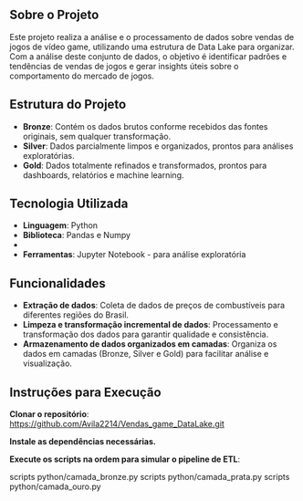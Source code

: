 ## Sobre o Projeto

Este projeto realiza a análise e o processamento de dados sobre vendas de jogos de vídeo game, utilizando uma estrutura de Data Lake para organizar. Com a análise deste conjunto de dados, o objetivo é identificar padrões e tendências de vendas de jogos e gerar insights úteis sobre o comportamento do mercado de jogos.

## Estrutura do Projeto

- **Bronze**: Contém os dados brutos conforme recebidos das fontes originais, sem qualquer transformação.
- **Silver**: Dados parcialmente limpos e organizados, prontos para análises exploratórias.
- **Gold**: Dados totalmente refinados e transformados, prontos para dashboards, relatórios e machine learning.

## Tecnologia Utilizada

- **Linguagem**: Python
- **Biblioteca**: Pandas e Numpy
- 
- **Ferramentas**: Jupyter Notebook - para análise exploratória

## Funcionalidades

- **Extração de dados**: Coleta de dados de preços de combustíveis para diferentes regiões do Brasil.
- **Limpeza e transformação incremental de dados**: Processamento e transformação dos dados para garantir qualidade e consistência.
- **Armazenamento de dados organizados em camadas**: Organiza os dados em camadas (Bronze, Silver e Gold) para facilitar análise e visualização.

## Instruções para Execução

**Clonar o repositório**:
https://github.com/Avila2214/Vendas_game_DataLake.git

**Instale as dependências necessárias.**

**Execute os scripts na ordem para simular o pipeline de ETL**:

scripts python/camada_bronze.py scripts python/camada_prata.py scripts python/camada_ouro.py
